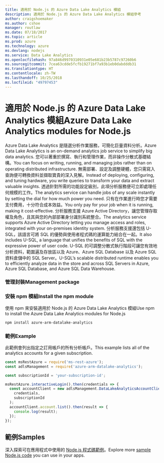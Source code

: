 ```yaml
---
title: 適用於 Node.js 的 Azure Data Lake Analytics 模組
description: 適用於 Node.js 的 Azure Data Lake Analytics 模組參考
author: craigshoemaker
ms.author: cshoe
manager: routlaw
ms.date: 07/18/2017
ms.topic: article
ms.prod: azure
ms.technology: azure
ms.devlang: nodejs
ms.service: Data Lake Analytics
ms.openlocfilehash: 97a846d9970310931e05e681b23b5787c97260b6
ms.sourcegitcommit: 7cea63cdde5fcfb19271bf7a93b1eb0dabdddb31
ms.translationtype: HT
ms.contentlocale: zh-TW
ms.lasthandoff: 10/25/2018
ms.locfileid: "49797453"
---
```

# <a name="azure-data-lake-analytics-modules-for-nodejs"></a><span data-ttu-id="cb473-103">適用於 Node.js 的 Azure Data Lake Analytics 模組</span><span class="sxs-lookup"><span data-stu-id="cb473-103">Azure Data Lake Analytics modules for Node.js</span></span>

<span data-ttu-id="cb473-104">Azure Data Lake Analytics 是隨選分析作業服務，可簡化巨量資料分析。</span><span class="sxs-lookup"><span data-stu-id="cb473-104">Azure Data Lake Analytics is an on-demand analytics job service to simplify big data analytics.</span></span> <span data-ttu-id="cb473-105">您可以著重於撰寫、執行和管理作業，而非操作分散式基礎結構。</span><span class="sxs-lookup"><span data-stu-id="cb473-105">You can focus on writing, running, and managing jobs rather than on operating distributed infrastructure.</span></span> <span data-ttu-id="cb473-106">無需部署、設定及調整硬體，您只需寫入查詢便可轉換資料並擷取寶貴的深入見解。</span><span class="sxs-lookup"><span data-stu-id="cb473-106">Instead of deploying, configuring, and tuning hardware, you write queries to transform your data and extract valuable insights.</span></span> <span data-ttu-id="cb473-107">透過針對所需的功能設定級別，此項分析服務便可立即處理任何規模的工作。</span><span class="sxs-lookup"><span data-stu-id="cb473-107">The analytics service can handle jobs of any scale instantly by setting the dial for how much power you need.</span></span> <span data-ttu-id="cb473-108">只有在作業進行時您才需要支付費用，十分符合成本效益。</span><span class="sxs-lookup"><span data-stu-id="cb473-108">You only pay for your job when it is running, making it cost-effective.</span></span> <span data-ttu-id="cb473-109">分析服務支援 Azure Active Directory，讓您管理存取權及角色，且其與您的內部部署身分識別系統整合。</span><span class="sxs-lookup"><span data-stu-id="cb473-109">The analytics service supports Azure Active Directory letting you manage access and roles, integrated with your on-premises identity system.</span></span> <span data-ttu-id="cb473-110">分析服務支援還包括 U-SQL，該語言可將 SQL 的優勢與使用者程式碼的運算能力結合在一起。</span><span class="sxs-lookup"><span data-stu-id="cb473-110">It also includes U-SQL, a language that unifies the benefits of SQL with the expressive power of user code.</span></span> <span data-ttu-id="cb473-111">U-SQL 的可調整分散式執行階段可讓您有效地分析資料，範圍遍及存放區以及 Azure、Azure SQL Database 以及 Azure SQL 資料倉儲中的 SQL Server。</span><span class="sxs-lookup"><span data-stu-id="cb473-111">U-SQL’s scalable distributed runtime enables you to efficiently analyze data in the store and across SQL Servers in Azure, Azure SQL Database, and Azure SQL Data Warehouse.</span></span>

### <a name="management-package"></a><span data-ttu-id="cb473-112">管理封裝</span><span class="sxs-lookup"><span data-stu-id="cb473-112">Management package</span></span>

### <a name="install-the-npm-module"></a><span data-ttu-id="cb473-113">安裝 npm 模組</span><span class="sxs-lookup"><span data-stu-id="cb473-113">Install the npm module</span></span>

<span data-ttu-id="cb473-114">使用 npm 來安裝適用於 Node.js 的 Azure Data Lake Analytics 模組</span><span class="sxs-lookup"><span data-stu-id="cb473-114">Use npm to install the Azure Data Lake Analytics modules for Node.js</span></span>

```bash
npm install azure-arm-datalake-analytics
```

### <a name="example"></a><span data-ttu-id="cb473-115">範例</span><span class="sxs-lookup"><span data-stu-id="cb473-115">Example</span></span>

<span data-ttu-id="cb473-116">此範例會列出指定之訂用帳戶的所有分析帳戶。</span><span class="sxs-lookup"><span data-stu-id="cb473-116">This example lists all of the analytics accounts for a given subscription.</span></span>

```javascript
const msRestAzure = require('ms-rest-azure');
const adlsManagement = require('azure-arm-datalake-analytics');

const subscriptionId = 'your-subscription-id';

msRestAzure.interactiveLogin().then(credentials => {
  const accountClient = new adlsManagement.DataLakeAnalyticsAccountClient(
    credentials,
    subscriptionId
  );
  accountClient.account.list().then(result => {
    console.log(result);
  });
});
```

## <a name="samples"></a><span data-ttu-id="cb473-117">範例</span><span class="sxs-lookup"><span data-stu-id="cb473-117">Samples</span></span>

<span data-ttu-id="cb473-118">深入探索可在應用程式中使用的 [Node.js 程式碼範例](https://azure.microsoft.com/resources/samples/?platform=nodejs)。</span><span class="sxs-lookup"><span data-stu-id="cb473-118">Explore more [sample Node.js code](https://azure.microsoft.com/resources/samples/?platform=nodejs) you can use in your apps.</span></span>
